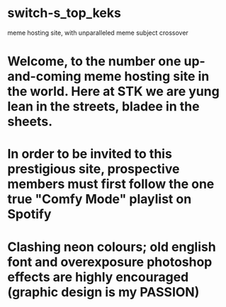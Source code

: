 # switch-s_top_keks
meme hosting site, with unparalleled meme subject crossover
# Welcome, to the number one up-and-coming meme hosting site in the world. Here at STK we are yung lean in the streets, bladee in the sheets.
# In order to be invited to this prestigious site, prospective members must first follow the one true "Comfy Mode" playlist on Spotify
# Clashing neon colours; old english font and overexposure photoshop effects are highly encouraged (graphic design is my PASSION)
